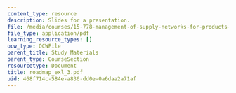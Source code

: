 ```yaml
---
content_type: resource
description: Slides for a presentation.
file: /media/courses/15-778-management-of-supply-networks-for-products-and-services-summer-2004/468f714c584ea836dd0e0a6daa2a71af_roadmap_exl_3.pdf
file_type: application/pdf
learning_resource_types: []
ocw_type: OCWFile
parent_title: Study Materials
parent_type: CourseSection
resourcetype: Document
title: roadmap_exl_3.pdf
uid: 468f714c-584e-a836-dd0e-0a6daa2a71af
---
```


